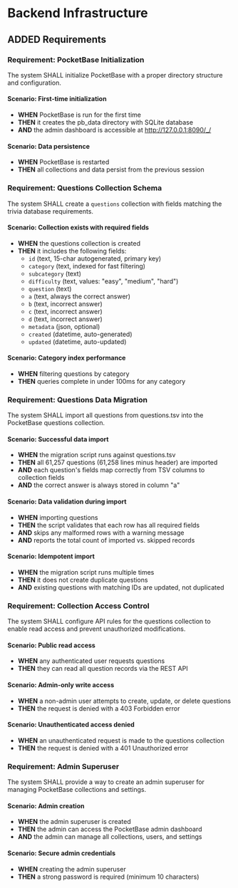 # Backend Infrastructure

## ADDED Requirements

### Requirement: PocketBase Initialization
The system SHALL initialize PocketBase with a proper directory structure and configuration.

#### Scenario: First-time initialization
- **WHEN** PocketBase is run for the first time
- **THEN** it creates the pb_data directory with SQLite database
- **AND** the admin dashboard is accessible at http://127.0.0.1:8090/_/

#### Scenario: Data persistence
- **WHEN** PocketBase is restarted
- **THEN** all collections and data persist from the previous session

### Requirement: Questions Collection Schema
The system SHALL create a `questions` collection with fields matching the trivia database requirements.

#### Scenario: Collection exists with required fields
- **WHEN** the questions collection is created
- **THEN** it includes the following fields:
  - `id` (text, 15-char autogenerated, primary key)
  - `category` (text, indexed for fast filtering)
  - `subcategory` (text)
  - `difficulty` (text, values: "easy", "medium", "hard")
  - `question` (text)
  - `a` (text, always the correct answer)
  - `b` (text, incorrect answer)
  - `c` (text, incorrect answer)
  - `d` (text, incorrect answer)
  - `metadata` (json, optional)
  - `created` (datetime, auto-generated)
  - `updated` (datetime, auto-updated)

#### Scenario: Category index performance
- **WHEN** filtering questions by category
- **THEN** queries complete in under 100ms for any category

### Requirement: Questions Data Migration
The system SHALL import all questions from questions.tsv into the PocketBase questions collection.

#### Scenario: Successful data import
- **WHEN** the migration script runs against questions.tsv
- **THEN** all 61,257 questions (61,258 lines minus header) are imported
- **AND** each question's fields map correctly from TSV columns to collection fields
- **AND** the correct answer is always stored in column "a"

#### Scenario: Data validation during import
- **WHEN** importing questions
- **THEN** the script validates that each row has all required fields
- **AND** skips any malformed rows with a warning message
- **AND** reports the total count of imported vs. skipped records

#### Scenario: Idempotent import
- **WHEN** the migration script runs multiple times
- **THEN** it does not create duplicate questions
- **AND** existing questions with matching IDs are updated, not duplicated

### Requirement: Collection Access Control
The system SHALL configure API rules for the questions collection to enable read access and prevent unauthorized modifications.

#### Scenario: Public read access
- **WHEN** any authenticated user requests questions
- **THEN** they can read all question records via the REST API

#### Scenario: Admin-only write access
- **WHEN** a non-admin user attempts to create, update, or delete questions
- **THEN** the request is denied with a 403 Forbidden error

#### Scenario: Unauthenticated access denied
- **WHEN** an unauthenticated request is made to the questions collection
- **THEN** the request is denied with a 401 Unauthorized error

### Requirement: Admin Superuser
The system SHALL provide a way to create an admin superuser for managing PocketBase collections and settings.

#### Scenario: Admin creation
- **WHEN** the admin superuser is created
- **THEN** the admin can access the PocketBase admin dashboard
- **AND** the admin can manage all collections, users, and settings

#### Scenario: Secure admin credentials
- **WHEN** creating the admin superuser
- **THEN** a strong password is required (minimum 10 characters)
